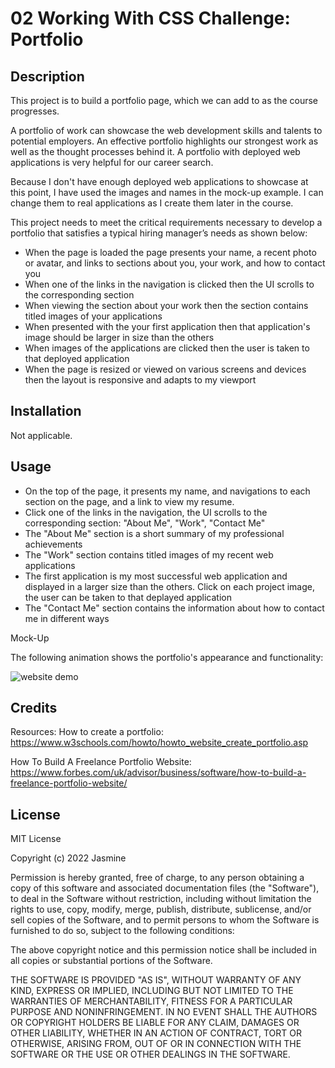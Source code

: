 # 02 Working With CSS Challenge: Portfolio 

## Description 

This project is to build a portfolio page, which we can add to as the course progresses.  
 
A portfolio of work can showcase the web development skills and talents to potential employers. An effective portfolio highlights our strongest work as well as the thought processes behind it. A portfolio with deployed web applications is very helpful for our career search. 

Because I don't have enough deployed web applications to showcase at this point, I have used the images and names in the mock-up example. I can change them to real applications as I create them later in the course.

This project needs to meet the critical requirements necessary to develop a portfolio that satisfies a typical hiring manager’s needs as shown below:

* When the page is loaded the page presents your name, a recent photo or avatar, and links to sections about you, your work, and how to contact you
* When one of the links in the navigation is clicked then the UI scrolls to the corresponding section
* When viewing the section about your work then the section contains titled images of your applications
* When presented with the your first application then that application's image should be larger in size than the others
* When images of the applications are clicked then the user is taken to that deployed application
* When the page is resized or viewed on various screens and devices then the layout is responsive and adapts to my viewport

## Installation
Not applicable.

## Usage 

* On the top of the page, it presents my name, and navigations to each section on the page, and a link to view my resume.  
* Click one of the links in the navigation, the UI scrolls to the corresponding section: "About Me", "Work", "Contact Me"
* The "About Me" section is a short summary of my professional achievements 
* The "Work" section contains titled images of my recent web applications
* The first application is my most successful web application and displayed in a larger size than the others. Click on each project image, the user can be taken to that deplayed application
* The "Contact Me" section contains the information about how to contact me in different ways

Mock-Up

The following animation shows the portfolio's appearance and functionality:  

![website demo](images/01-css-challenge-demo.gif)


## Credits

Resources:
How to create a portfolio: https://www.w3schools.com/howto/howto_website_create_portfolio.asp

How To Build A Freelance Portfolio Website: https://www.forbes.com/uk/advisor/business/software/how-to-build-a-freelance-portfolio-website/


## License

MIT License

Copyright (c) 2022 Jasmine

Permission is hereby granted, free of charge, to any person obtaining a copy
of this software and associated documentation files (the "Software"), to deal
in the Software without restriction, including without limitation the rights
to use, copy, modify, merge, publish, distribute, sublicense, and/or sell
copies of the Software, and to permit persons to whom the Software is
furnished to do so, subject to the following conditions:

The above copyright notice and this permission notice shall be included in all
copies or substantial portions of the Software.

THE SOFTWARE IS PROVIDED "AS IS", WITHOUT WARRANTY OF ANY KIND, EXPRESS OR
IMPLIED, INCLUDING BUT NOT LIMITED TO THE WARRANTIES OF MERCHANTABILITY,
FITNESS FOR A PARTICULAR PURPOSE AND NONINFRINGEMENT. IN NO EVENT SHALL THE
AUTHORS OR COPYRIGHT HOLDERS BE LIABLE FOR ANY CLAIM, DAMAGES OR OTHER
LIABILITY, WHETHER IN AN ACTION OF CONTRACT, TORT OR OTHERWISE, ARISING FROM,
OUT OF OR IN CONNECTION WITH THE SOFTWARE OR THE USE OR OTHER DEALINGS IN THE
SOFTWARE.
